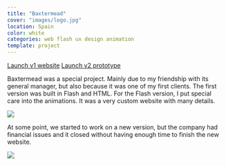 ```yaml
---
title: "Baxtermead"
cover: "images/logo.jpg"
location: Spain
color: white
categories: web flash ux design animation
template: project
---
```


<p class="align-center">
<a class="btn external" role="button" href="http://work.joanmira.com/webs/baxtermead/" target="_blank">Launch v1 website</a>
<a class="btn external" role="button" href="http://work.joanmira.com/webs/baxtermead/v2" target="_blank">Launch v2 prototype</a>
</p>

Baxtermead was a special project. Mainly due to my friendship with its general manager, but also because it was one of my first clients. The first version was built in Flash and HTML. For the Flash version, I put special care into the animations. It was a very custom website with many details.

![](/work/baxtermead/images/1.png)

At some point, we started to work on a new version, but the company had financial issues and it closed without having enough time to finish the new website.

![](/work/baxtermead/images/2.png)
